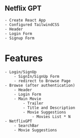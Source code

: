 ## Netflix GPT 

    - Create React App
    - Configured TailwindCSS
    - Header
    - Login Form
    - Signup Form


# Features
    - Login/SignUp
        - SignIn/SignUp Form
        - redirect to Browse Page
    - Browse (after authentication)
        - Header
        - Login Form
        - Main Movie
            - Trailer
            - Title and Description
            - Movie Suggestions
                - Movies List * N
    - NetflixGPT
        - SearchBar
        - Movie Suggestions